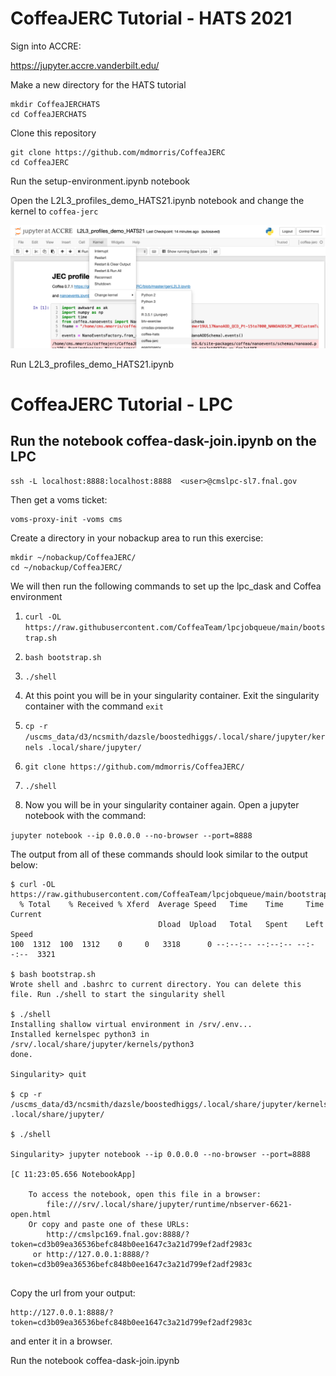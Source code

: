 # CoffeaJERC Tutorial - HATS 2021

Sign into ACCRE:

https://jupyter.accre.vanderbilt.edu/


Make a new directory for the HATS tutorial

```
mkdir CoffeaJERCHATS
cd CoffeaJERCHATS
```

Clone this repository

```
git clone https://github.com/mdmorris/CoffeaJERC
cd CoffeaJERC
```

Run the setup-environment.ipynb notebook

Open the L2L3_profiles_demo_HATS21.ipynb notebook and change the kernel to `coffea-jerc`

![](coffea_kernel.png)

Run L2L3_profiles_demo_HATS21.ipynb


#
#

# CoffeaJERC Tutorial - LPC

## Run the notebook coffea-dask-join.ipynb on the LPC

```
ssh -L localhost:8888:localhost:8888  <user>@cmslpc-sl7.fnal.gov
```

Then get a voms ticket:

```
voms-proxy-init -voms cms
```

Create a directory in your nobackup area to run this exercise:


```
mkdir ~/nobackup/CoffeaJERC/
cd ~/nobackup/CoffeaJERC/
```

We will then run the following commands to set up the lpc_dask and Coffea environment

1. ```curl -OL https://raw.githubusercontent.com/CoffeaTeam/lpcjobqueue/main/bootstrap.sh```

2. ``` bash bootstrap.sh ```

3. ```./shell```

4. At this point you will be in your singularity container. Exit the singularity container with the command ```exit```

5. ```cp -r /uscms_data/d3/ncsmith/dazsle/boostedhiggs/.local/share/jupyter/kernels .local/share/jupyter/```

6. ```git clone https://github.com/mdmorris/CoffeaJERC/```

7. ```./shell```

8. Now you will be in your singularity container again. Open a jupyter notebook with the command: 

```jupyter notebook --ip 0.0.0.0 --no-browser --port=8888```


The output from all of these commands should look similar to the output below:


```
$ curl -OL https://raw.githubusercontent.com/CoffeaTeam/lpcjobqueue/main/bootstrap.sh
  % Total    % Received % Xferd  Average Speed   Time    Time     Time  Current
                                 Dload  Upload   Total   Spent    Left  Speed
100  1312  100  1312    0     0   3318      0 --:--:-- --:--:-- --:--:--  3321

$ bash bootstrap.sh
Wrote shell and .bashrc to current directory. You can delete this file. Run ./shell to start the singularity shell

$ ./shell
Installing shallow virtual environment in /srv/.env...
Installed kernelspec python3 in /srv/.local/share/jupyter/kernels/python3
done.

Singularity> quit

$ cp -r /uscms_data/d3/ncsmith/dazsle/boostedhiggs/.local/share/jupyter/kernels .local/share/jupyter/

$ ./shell

Singularity> jupyter notebook --ip 0.0.0.0 --no-browser --port=8888

[C 11:23:05.656 NotebookApp] 
    
    To access the notebook, open this file in a browser:
        file:///srv/.local/share/jupyter/runtime/nbserver-6621-open.html
    Or copy and paste one of these URLs:
        http://cmslpc169.fnal.gov:8888/?token=cd3b09ea36536befc848b0ee1647c3a21d799ef2adf2983c
     or http://127.0.0.1:8888/?token=cd3b09ea36536befc848b0ee1647c3a21d799ef2adf2983c


```

Copy the url from your output:

```
http://127.0.0.1:8888/?token=cd3b09ea36536befc848b0ee1647c3a21d799ef2adf2983c
``` 
and enter it in a browser.

Run the notebook coffea-dask-join.ipynb
